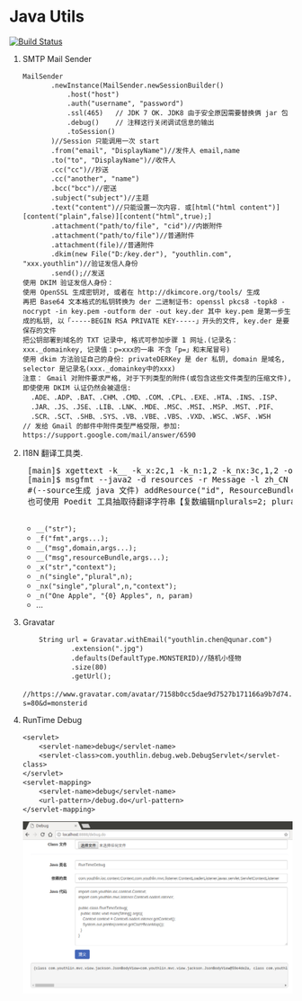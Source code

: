 # Java Utils
[![Build Status](https://travis-ci.org/YouthLin/java-utils.svg?branch=master)](https://travis-ci.org/YouthLin/java-utils)
1. SMTP Mail Sender

   ```
   MailSender
          .newInstance(MailSender.newSessionBuilder()
              .host("host")
              .auth("username", "password")
              .ssl(465)   // JDK 7 OK. JDK8 由于安全原因需要替换俩 jar 包
              .debug()    // 注释这行关闭调试信息的输出
              .toSession()
          )//Session 只能调用一次 start
          .from("email", "DisplayName")//发件人 email,name
          .to("to", "DisplayName")//收件人
          .cc("cc")//抄送
          .cc("another", "name")
          .bcc("bcc")//密送
          .subject("subject")//主题
          .text("content")//只能设置一次内容. 或[html("html content")][content("plain",false)][content("html",true);]
          .attachment("path/to/file", "cid")//内嵌附件
          .attachment("path/to/file")//普通附件
          .attachment(file)//普通附件
          .dkim(new File("D:/key.der"), "youthlin.com", "xxx.youthlin")//验证发信人身份
          .send();//发送
   使用 DKIM 验证发信人身份：
   使用 OpenSSL 生成密钥对, 或者在 http://dkimcore.org/tools/ 生成
   再把 Base64 文本格式的私钥转换为 der 二进制证书: openssl pkcs8 -topk8 -nocrypt -in key.pem -outform der -out key.der 其中 key.pem 是第一步生成的私钥, 以「-----BEGIN RSA PRIVATE KEY-----」开头的文件, key.der 是要保存的文件
   把公钥部署到域名的 TXT 记录中, 格式可参加步骤 1 网址.(记录名：xxx._domainkey, 记录值：p=xxx的一串 不含「p=」和末尾冒号)
   使用 dkim 方法验证自己的身份: privateDERKey 是 der 私钥, domain 是域名, selector 是记录名(xxx._domainkey中的xxx)
   注意： Gmail 对附件要求严格, 对于下列类型的附件(或包含这些文件类型的压缩文件), 即使使用 DKIM 认证仍然会被退信: 
     .ADE、.ADP、.BAT、.CHM、.CMD、.COM、.CPL、.EXE、.HTA、.INS、.ISP、
     .JAR、.JS、.JSE、.LIB、.LNK、.MDE、.MSC、.MSI、.MSP、.MST、.PIF、
     .SCR、.SCT、.SHB、.SYS、.VB、.VBE、.VBS、.VXD、.WSC、.WSF、.WSH
   // 发给 Gmail 的邮件中附件类型严格受限，参加: https://support.google.com/mail/answer/6590
   ```
2. I18N
    翻译工具类.
    <pre>
    [main]$ xgettext -k__ -k_x:2c,1 -k_n:1,2 -k_nx:3c,1,2 -o resources/Message.pot java/pack/age/Clazz.java --from-code UTF-8 
    [main]$ msgfmt --java2 -d resources -r Message -l zh_CN resources\Message_zh_CN.po 
    #(--source生成 java 文件) addResource("id", ResourceBundle.getBundle("Message"));
    也可使用 Poedit 工具抽取待翻译字符串【复数编辑nplurals=2; plural=n == 1 ? 0 : 1;】
    </pre>
    
    * <code>__("str");</code>
    * <code>_f("fmt",args...);</code>
    * <code>__("msg",domain,args...);</code>
    * <code>__("msg",resourceBundle,args...);</code>
    * <code>_x("str","context");</code>
    * <code>_n("single","plural",n);</code>
    * <code>_nx("single","plural",n,"context");</code>
    * <code>_n("One Apple", "{0} Apples", n, param)</code>
    * ...

3. Gravatar
    ```
        String url = Gravatar.withEmail("youthlin.chen@qunar.com")
                .extension(".jpg")
                .defaults(DefaultType.MONSTERID)//随机小怪物
                .size(80)
                .getUrl();
        //https://www.gravatar.com/avatar/7158b0cc5dae9d7527b171166a9b7d74.jpg?s=80&d=monsterid    
    ```
    
4. RunTime Debug
    ```
    <servlet>
        <servlet-name>debug</servlet-name>
        <servlet-class>com.youthlin.debug.web.DebugServlet</servlet-class>
    </servlet>
    <servlet-mapping>
        <servlet-name>debug</servlet-name>
        <url-pattern>/debug.do</url-pattern>
    </servlet-mapping>
    
    ```
    ![Debug](./screenshots/debug.do.png)